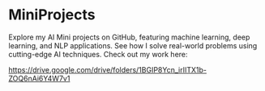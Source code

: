 # MiniProjects
Explore my AI Mini projects on GitHub, featuring machine learning, deep learning, and NLP applications. See how I solve real-world problems using cutting-edge AI techniques. Check out my work here:

https://drive.google.com/drive/folders/1BGIP8Ycn_irIITX1b-ZOQ6nAi6Y4W7v1
